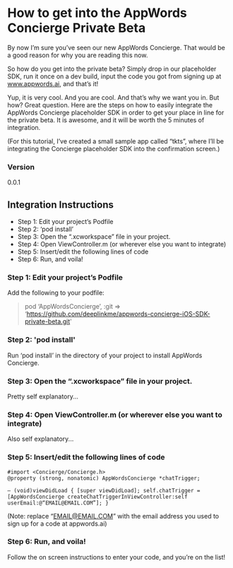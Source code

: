 # How to get into the AppWords Concierge Private Beta #

By now I’m sure you’ve seen our new AppWords Concierge. That would be a good reason for why you are reading this now.

So how do you get into the private beta? Simply drop in our placeholder SDK, run it once on a dev build, input the code you got from signing up at www.appwords.ai, and that’s it!

Yup, it is very cool. And you are cool. And that’s why we want you in. But how? Great question. Here are the steps on how to easily integrate the AppWords Concierge placeholder SDK in order to get your place in line for the private beta. It is awesome, and it will be worth the 5 minutes of integration.

(For this tutorial, I’ve created a small sample app called “tkts”, where I’ll be integrating the Concierge placeholder SDK into the confirmation screen.)

### Version
0.0.1

## Integration Instructions
* Step 1: Edit your project’s Podfile
* Step 2: ‘pod install’
* Step 3: Open the “.xcworkspace” file in your project.
* Step 4: Open ViewController.m (or wherever else you want to integrate)
* Step 5: Insert/edit the following lines of code
* Step 6: Run, and voila!

### Step 1: Edit your project’s Podfile

Add the following to your podfile:

>pod ‘AppWordsConcierge’, :git => ‘https://github.com/deeplinkme/appwords-concierge-iOS-SDK-private-beta.git'

### Step 2: 'pod install'

Run ‘pod install’ in the directory of your project to install AppWords Concierge.

### Step 3: Open the “.xcworkspace” file in your project.
Pretty self explanatory...


### Step 4: Open ViewController.m (or wherever else you want to integrate)
Also self explanatory...


### Step 5: Insert/edit the following lines of code

    #import <Concierge/Concierge.h>
    @property (strong, nonatomic) AppWordsConcierge *chatTrigger;

    — (void)viewDidLoad { [super viewDidLoad]; self.chatTrigger = [AppWordsConcierge createChatTriggerInViewController:self userEmail:@“EMAIL@EMAIL.COM”]; }

(Note: replace “EMAIL@EMAIL.COM” with the email address you used to sign up for a code at appwords.ai)


### Step 6: Run, and voila!
Follow the on screen instructions to enter your code, and you’re on the list!
